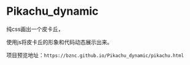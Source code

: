 # Pikachu_dynamic

纯css画出一个皮卡丘，

使用js将皮卡丘的形象和代码动态展示出来。

项目预览地址：`https://bznc.github.io/Pikachu_dynamic/pikachu.html`

